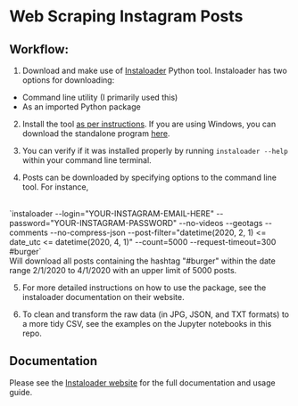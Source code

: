 # Web Scraping Instagram Posts

## Workflow:
1. Download and make use of [Instaloader](https://instaloader.github.io/) Python tool. Instaloader has two options for downloading:
  - Command line utility (I primarily used this)
  - As an imported Python package
  
2. Install the tool [as per instructions](https://instaloader.github.io/installation.html#install). If you are using Windows, you can download the standalone program [here](https://github.com/instaloader/instaloader/releases).

3. You can verify if it was installed properly by running `instaloader --help` within your command line terminal.

4. Posts can be downloaded by specifying options to the command line tool. For instance, 
<br>
`instaloader --login="YOUR-INSTAGRAM-EMAIL-HERE" --password="YOUR-INSTAGRAM-PASSWORD" --no-videos --geotags --comments --no-compress-json --post-filter="datetime(2020, 2, 1) <= date_utc <= datetime(2020, 4, 1)" --count=5000 --request-timeout=300 #burger`
<br>
Will download all posts containing the hashtag "#burger" within the date range 2/1/2020 to 4/1/2020 with an upper limit of 5000 posts.

5. For more detailed instructions on how to use the package, see the instaloader documentation on their website.

6. To clean and transform the raw data (in JPG, JSON, and TXT formats) to a more tidy CSV, see the examples on the Jupyter notebooks in this repo.


## Documentation
Please see the [Instaloader website](https://instaloader.github.io/index.html) for the full documentation and usage guide.

